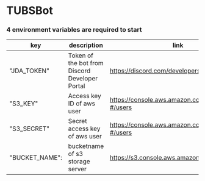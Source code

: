 # TUBSBot
### 4 environment variables are required to start 

key|description|link
----|----|---
"JDA_TOKEN" | Token of the bot from Discord Developer Portal | https://discord.com/developers/applications
"S3_KEY" | Access key ID of aws user | https://console.aws.amazon.com/iamv2/home?#/users
"S3_SECRET" | Secret access key of aws user | https://console.aws.amazon.com/iamv2/home?#/users
"BUCKET_NAME": | bucketname of s3 storage server | https://s3.console.aws.amazon.com/s3
